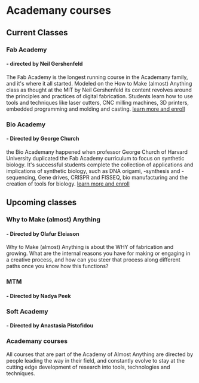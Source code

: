 # Academany courses

## Current Classes

### Fab Academy
#### - directed by Neil Gershenfeld

The Fab Academy is the longest running course in the Academany family, and it's where it all started. Modeled on the How to Make (almost) Anything class as thought at the MIT by Neil Gershenfeld its content revolves around the principles and practices of digital fabrication. Students learn how to use tools and techniques like laser cutters, CNC milling machines, 3D printers, embedded programming and molding and casting.
[learn more and enroll](http://fabacademy.org/)

### Bio Academy
#### - Directed by George Church

the Bio Academany happened when professor George Church of Harvard University duplicated the Fab Academy curriculum to focus on synthetic biology. It's successful students complete the collection of applications and implications of synthetic biology, such as DNA origami, -synthesis and -sequencing, Gene drives, CRISPR and FISSEQ, bio manufacturing and the creation of tools for biology.
[learn more and enroll](http://bio.academany.org/)

## Upcoming classes

### Why to Make (almost) Anything
#### - Directed by Olafur Eleiason

Why to Make (almost) Anything is about the WHY of fabrication and growing. What are the internal reasons you have for making or engaging in a creative process, and how can you steer that process along different paths once you know how this functions?

### MTM
#### - Directed by Nadya Peek

### Soft Academy
#### - Directed by Anastasia Pistofidou

### Academany courses

All courses that are part of the Academy of Almost Anything are directed by people leading the way in their field, and constantly evolve to stay at the cutting edge development of research into tools, technologies and techniques. 
